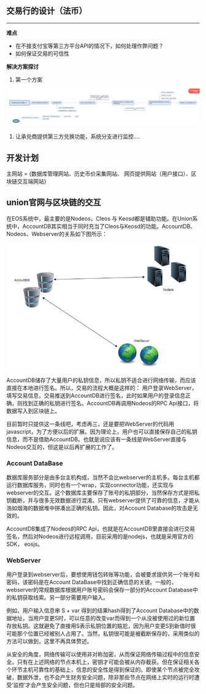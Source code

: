 ## 交易行的设计（法币）
----
**难点**
* 在不接支付宝等第三方平台API的情况下，如何处理作弊问题？
* 如何保证交易的可信性

**解决方案探讨**
1. 第一个方案
   
<img src="./public/img/pay.png" />

1. 让承兑商提供第三方兑换功能，系统分支进行监控….

## 开发计划

主网站 = {数据库管理网站、历史币价采集网站、 网页提供网站（用户接口）、区块链交互端网站}

## union官网与区块链的交互

在EOS系统中，最主要的是Nodeos，Cleos 与 Keosd都是辅助功能。在Union系统中，AccountDB其实相当于同时充当了Cleos与Keosd的功能。AccountDB、Nodeos、Webserver的关系如下图所示： 

<img src="./public/img/union-web-nodeos.png" />

AccountDB储存了大量用户的私钥信息，所以私钥不适合进行网络传输，而应该直接在本地进行签名。所以，交易的流程大概是这样的： 用户登录WebServer，填写交易信息，交易推送到AccountDB进行签名，此时如果用户的登录信息正确，则找到正确的私钥进行签名。AccountDB再调用Nodeos的RPC Api接口，将数据写入到区块链上。

目前暂时只提供这一条线吧，考虑再三，还是要把WebServer的代码用javascript，为了方便以后的扩展。因为理论上，用户也可以直接保存自己的私钥信息，而不是借助AccountDB。也就是说应该有一条线是WebServer直接与Nodeos交互的，但这是以后再扩展的工作了。

### Account DataBase 

数据库服务部分是由多台主机构成，当然不会比webserver的主机多。每台主机都运行数据库服务，同时也有一个wrap，实现connector功能，还实现与webserver的交互。这个数据库主要保存了账号的私钥部分，当然保存方式是把私钥截断，并与很多无效数据进行混淆。只有webserver提供了可靠的信息，才能从浩如烟海的数据堆中拼凑出正确的私钥。因此，对Account Database的攻击是无效的。

AccountDB集成了Nodeos的RPC Api，也就是在AccountDB里直接会进行交易签名，然后对Nodeos进行远程调用，目前采用的是nodejs，也就是采用官方的SDK， eosjs。

### WebServer
用户登录到webserver后，要想使用钱包转账等功能，会被要求提供另一个账号和密码，该密码是在Account DataBase中找到正确信息的关键。一般的，webserver的常规数据库根据用户账号密码会保存一部分的Account Database中的私钥获取线索。另一部分需要用户输入。

例如，用户输入信息串 S + var  得到的结果hash得到了Account Database中的数据地址，当用户变更S时，可以任意的改变var而得到一个从没被使用过的新位置存放私钥。这就避免了直接用S表示私钥位置的尴尬，因为用户变更S到新值时很可能那个位置已经被别人占用了。当然，私钥很可能是被截断保存的，采用类似的方法可以做到，这里不再具体赘述。

从安全的角度，网络传输可以使用非对称加密，从而保证网络传输过程中的信息安全。只有在上述网络的节点本机上，密钥才可能会被从内存截获。但在保证相关各个环节主机可靠性的基础上，信息的安全性是得到保证的。即使某个节点被完全攻破，数据外泄，也不会产生财务安全问题，除非那些节点在网络上实时的运行时遭受‘监控’才会产生安全问题，但也只是局部的安全问题。


